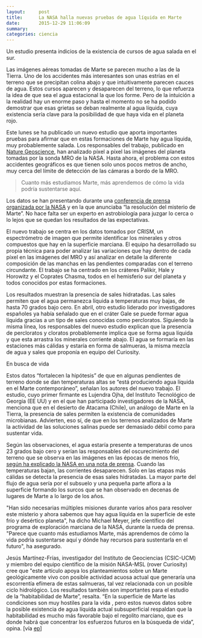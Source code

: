 ```yaml
---
layout:     post
title:      La NASA halla nuevas pruebas de agua líquida en Marte
date:       2015-12-29 11:06:09
summary:    
categories: ciencia
---
```


Un estudio presenta indicios de la existencia de cursos de agua salada en el sur.

Las imágenes aéreas tomadas de Marte se parecen mucho a las de la Tierra. Uno de los accidentes más interesantes son unas estrías en el terreno que se precipitan colina abajo y que intuitivamente parecen cauces de agua. Estos cursos aparecen y desaparecen del terreno, lo que refuerza la idea de que sea el agua estacional la que los forme. Pero de la intuición a la realidad hay un enorme paso y hasta el momento no se ha podido demostrar que esas grietas se deban realmente al agua líquida, cuya existencia sería clave para la posibilidad de que haya vida en el planeta rojo.

Este lunes se ha publicado un nuevo estudio que aporta importantes pruebas para afirmar que en estas formaciones de Marte hay agua líquida, muy probablemente salada. Los responsables del trabajo, publicado en <a href="http://nature.com/articles/doi:10.1038/ngeo2546" target="_blank">Nature Geoscience</a>, han analizado píxel a píxel las imágenes del planeta tomadas por la sonda MRO de la NASA. Hasta ahora, el problema con estos accidentes geográficos es que tienen solo unos pocos metros de ancho, muy cerca del límite de detección de las cámaras a bordo de la MRO.

<blockquote>
  Cuanto más estudiamos Marte, más aprendemos de cómo la vida podría sustentarse aquí.
</blockquote>

Los datos se han presentando durante una <a href="https://www.nasa.gov/press-release/nasa-to-announce-mars-mystery-solved" target="_blank">conferencia de prensa organizada por la NASA</a> y en la que anunciaba “la resolución del misterio de Marte”. No hace falta ser un experto en astrobiología para juzgar lo cerca o lo lejos que se quedan los resultados de las expectativas.

El nuevo trabajo se centra en los datos tomados por CRISM, un espectrómetro de imagen que permite identificar los minerales y otros compuestos que hay en la superficie marciana. El equipo ha desarrollado su propia técnica para poder analizar las variaciones que hay dentro de cada píxel en las imágenes del MRO y así analizar en detalle la diferente composición de las manchas en las pendientes comparadas con el terreno circundante. El trabajo se ha centrado en los cráteres Palikir, Hale y Horowitz y el Coprates Chasma, todos en el hemisferio sur del planeta y todos conocidos por estas formaciones.

Los resultados muestran la presencia de sales hidratadas. Las sales permiten que el agua permanezca líquida a temperaturas muy bajas, de hasta 70 grados bajo cero. En abril, otro estudio liderado por investigadores españoles ya había señalado que en el cráter Gale se puede formar agua líquida gracias a un tipo de sales conocidas como percloratos. Siguiendo la misma línea, los responsables del nuevo estudio explican que la presencia de percloratos y cloratos probablemente implica que se forma agua líquida y que esta arrastra los minerales corriente abajo. El agua se formaría en las estaciones más cálidas y estaría en forma de salmueras, la misma mezcla de agua y sales que proponía en equipo del Curiosity.

En busca de vida

Estos datos “fortalecen la hipótesis” de que en algunas pendientes de terreno donde se dan temperaturas altas se “está produciendo agua líquida en el Marte contemporáneo”, señalan los autores del nuevo trabajo. El estudio, cuyo primer firmante es Lujendra Ojha, del Instituto Tecnológico de Georgia (EE UU) y en el que han participado investigadores de la NASA, menciona que en el desierto de Atacama (Chile), un análogo de Marte en la Tierra, la presencia de sales permiten la existencia de comunidades microbianas. Advierten, eso sí, de que en los terrenos analizados de Marte la actividad de las soluciones salinas puede ser demasiado débil como para sustentar vida.

Según las observaciones, el agua estaría presente a temperaturas de unos 23 grados bajo cero y serían las responsables del oscurecimiento del terreno que se observa en las imágenes en las épocas de menos frío, <a href="https://www.nasa.gov/press-release/nasa-confirms-evidence-that-liquid-water-flows-on-today-s-mars" target="_blank">según ha explicado la NASA en una nota de prensa</a>. Cuando las temperaturas bajan, las corrientes desaparecen. Solo en las etapas más cálidas se detecta la presencia de esas sales hidratadas. La mayor parte del flujo de agua sería por el subsuelo y una pequeña parte aflora a la superficie formando los surcos que se han observado en decenas de lugares de Marte a lo largo de los años.

"Han sido necesarias múltiples misiones durante varios años para resolver este misterio y ahora sabemos que hay agua líquida en la superficie de este frío y desértico planeta", ha dicho Michael Meyer, jefe científico del programa de exploración marciana de la NASA, durante la rueda de prensa. "Parece que cuanto más estudiamos Marte, más aprendemos de cómo la vida podría sustentarse aquí y dónde hay recursos para sustentarla en el futuro", ha asegurado.

Jesús Martínez-Frías, investigador del Instituto de Geociencias (CSIC-UCM) y miembro del equipo científico de la misión NASA-MSL (rover Curiosity) cree que "este artículo apoya los planteamientos sobre un Marte geológicamente vivo con posible actividad acuosa actual que generaría una escorrentía efímera de estas salmueras, tal vez relacionada con un posible ciclo hidrológico. Los resultados también son importantes para el estudio de la “habitabilidad de Marte”, resalta. “En la superficie de Marte las condiciones son muy hostiles para la vida , pero estos nuevos datos sobre la posible existencia de agua líquida actual subsuperficial respaldan que la habitabilidad es mucho más favorable bajo el regolito marciano, que es donde habrá que concentrar los esfuerzos futuros en la búsqueda de vida”, opina. [vía <a href="http://elpais.com/elpais/2015/09/28/ciencia/1443439163_437281.html" target="_blank">ep</a>]
